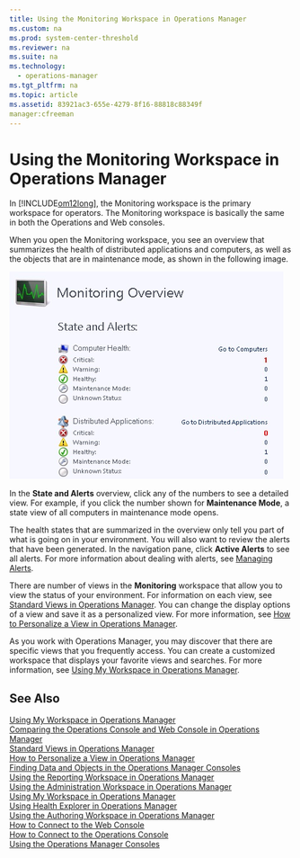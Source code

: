 ```yaml
---
title: Using the Monitoring Workspace in Operations Manager
ms.custom: na
ms.prod: system-center-threshold
ms.reviewer: na
ms.suite: na
ms.technology: 
  - operations-manager
ms.tgt_pltfrm: na
ms.topic: article
ms.assetid: 83921ac3-655e-4279-8f16-88818c88349f
manager:cfreeman
---
```

# Using the Monitoring Workspace in Operations Manager
In [!INCLUDE[om12long](../../om/manage//om12long_md.md)], the Monitoring workspace is the primary workspace for operators. The Monitoring workspace is basically the same in both the Operations and Web consoles.  
  
When you open the Monitoring workspace, you see an overview that summarizes the health of distributed applications and computers, as well as the objects that are in maintenance mode, as shown in the following image.  
  
![Monitoring overview summarizes alert status](../../om/manage//Monitor.jpg "Monitor")  
  
In the **State and Alerts** overview, click any of the numbers to see a detailed view. For example, if you click the number shown for **Maintenance Mode**, a state view of all computers in maintenance mode opens.  
  
The health states that are summarized in the overview only tell you part of what is going on in your environment. You will also want to review the alerts that have been generated. In the navigation pane, click **Active Alerts** to see all alerts. For more information about dealing with alerts, see [Managing Alerts](../../om/manage/Managing-Alerts.md).  
  
There are number of views in the **Monitoring** workspace that allow you to view the status of your environment. For information on each view, see [Standard Views in Operations Manager](../../om/manage/Standard-Views-in-Operations-Manager.md). You can change the display options of a view and save it as a personalized view. For more information, see [How to Personalize a View in Operations Manager](../../om/manage/How-to-Personalize-a-View-in-Operations-Manager.md).  
  
As you work with Operations Manager, you may discover that there are specific views that you frequently access. You can create a customized workspace that displays your favorite views and searches. For more information, see [Using My Workspace in Operations Manager](../../om/manage/Using-My-Workspace-in-Operations-Manager.md).  
  
## See Also  
[Using My Workspace in Operations Manager](../../om/manage/Using-My-Workspace-in-Operations-Manager.md)  
[Comparing the Operations Console and Web Console in Operations Manager](../../om/manage/Comparing-the-Operations-Console-and-Web-Console-in-Operations-Manager.md)  
[Standard Views in Operations Manager](../../om/manage/Standard-Views-in-Operations-Manager.md)  
[How to Personalize a View in Operations Manager](../../om/manage/How-to-Personalize-a-View-in-Operations-Manager.md)  
[Finding Data and Objects in the Operations Manager Consoles](../../om/manage/Finding-Data-and-Objects-in-the-Operations-Manager-Consoles.md)  
[Using the Reporting Workspace in Operations Manager](../../om/manage/Using-the-Reporting-Workspace-in-Operations-Manager.md)  
[Using the Administration Workspace in Operations Manager](../../om/manage/Using-the-Administration-Workspace-in-Operations-Manager.md)  
[Using My Workspace in Operations Manager](../../om/manage/Using-My-Workspace-in-Operations-Manager.md)  
[Using Health Explorer in Operations Manager](../../om/manage/Using-Health-Explorer-in-Operations-Manager.md)  
[Using the Authoring Workspace in Operations Manager](../../om/manage/Using-the-Authoring-Workspace-in-Operations-Manager.md)  
[How to Connect to the Web Console](../../om/manage/How-to-Connect-to-the-Web-Console.md)  
[How to Connect to the Operations Console](../../om/manage/How-to-Connect-to-the-Operations-Console.md)  
[Using the Operations Manager Consoles](../../om/manage/Using-the-Operations-Manager-Consoles.md)  
  
